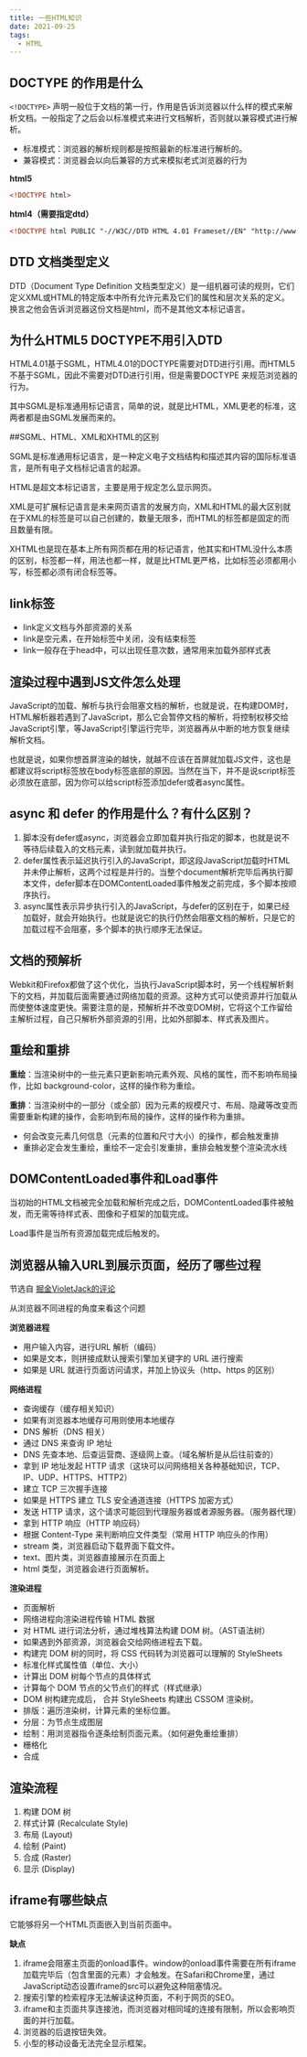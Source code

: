 ```yaml
---
title: 一些HTML知识
date: 2021-09-25
tags:
  - HTML
---
```


## DOCTYPE 的作用是什么

`<!DOCTYPE>` 声明一般位于文档的第一行，作用是告诉浏览器以什么样的模式来解析文档。一般指定了之后会以标准模式来进行文档解析，否则就以兼容模式进行解析。

- 标准模式：浏览器的解析规则都是按照最新的标准进行解析的。
- 兼容模式：浏览器会以向后兼容的方式来模拟老式浏览器的行为

**html5**

```html
<!DOCTYPE html>
```

**html4（需要指定dtd）**

```html
<!DOCTYPE html PUBLIC "-//W3C//DTD HTML 4.01 Frameset//EN" "http://www.w3.org/TR/html4/frameset.dtd">
```

## DTD 文档类型定义

DTD（Document Type Definition 文档类型定义）是一组机器可读的规则，它们定义XML或HTML的特定版本中所有允许元素及它们的属性和层次关系的定义。换言之他会告诉浏览器这份文档是html，而不是其他文本标记语言。

## 为什么HTML5 DOCTYPE不用引入DTD

HTML4.01基于SGML，HTML4.01的DOCTYPE需要对DTD进行引用。而HTML5不基于SGML，因此不需要对DTD进行引用，但是需要DOCTYPE 来规范浏览器的行为。

其中SGML是标准通用标记语言，简单的说，就是比HTML，XML更老的标准，这两者都是由SGML发展而来的。

##SGML、HTML、XML和XHTML的区别

SGML是标准通用标记语言，是一种定义电子文档结构和描述其内容的国际标准语言，是所有电子文档标记语言的起源。

HTML是超文本标记语言，主要是用于规定怎么显示网页。

XML是可扩展标记语言是未来网页语言的发展方向，XML和HTML的最大区别就在于XML的标签是可以自己创建的，数量无限多，而HTML的标签都是固定的而且数量有限。

XHTML也是现在基本上所有网页都在用的标记语言，他其实和HTML没什么本质的区别，标签都一样，用法也都一样，就是比HTML更严格，比如标签必须都用小写，标签都必须有闭合标签等。

## link标签

- link定义文档与外部资源的关系
- link是空元素，在开始标签中关闭，没有结束标签
- link一般存在于head中，可以出现任意次数，通常用来加载外部样式表

## 渲染过程中遇到JS文件怎么处理

JavaScript的加载、解析与执行会阻塞文档的解析，也就是说，在构建DOM时，HTML解析器若遇到了JavaScript，那么它会暂停文档的解析，将控制权移交给JavaScript引擎，等JavaScript引擎运行完毕，浏览器再从中断的地方恢复继续解析文档。

也就是说，如果你想首屏渲染的越快，就越不应该在首屏就加载JS文件，这也是都建议将script标签放在body标签底部的原因。当然在当下，并不是说script标签必须放在底部，因为你可以给script标签添加defer或者async属性。

## async 和 defer 的作用是什么？有什么区别？

1. 脚本没有defer或async，浏览器会立即加载并执行指定的脚本，也就是说不等待后续载入的文档元素，读到就加载并执行。
2. defer属性表示延迟执行引入的JavaScript，即这段JavaScript加载时HTML并未停止解析，这两个过程是并行的。当整个document解析完毕后再执行脚本文件，defer脚本在DOMContentLoaded事件触发之前完成，多个脚本按顺序执行。
3. async属性表示异步执行引入的JavaScript，与defer的区别在于，如果已经加载好，就会开始执行。也就是说它的执行仍然会阻塞文档的解析，只是它的加载过程不会阻塞，多个脚本的执行顺序无法保证。

## 文档的预解析

Webkit和Firefox都做了这个优化，当执行JavaScript脚本时，另一个线程解析剩下的文档，并加载后面需要通过网络加载的资源。这种方式可以使资源并行加载从而使整体速度更快。需要注意的是，预解析并不改变DOM树，它将这个工作留给主解析过程，自己只解析外部资源的引用，比如外部脚本、样式表及图片。

## 重绘和重排

**重绘**：当渲染树中的一些元素只更新影响元素外观、风格的属性，而不影响布局操作，比如 background-color，这样的操作称为重绘。

**重排**：当渲染树中的一部分（或全部）因为元素的规模尺寸、布局、隐藏等改变而需要重新构建的操作，会影响到布局的操作，这样的操作称为重排。

- 何会改变元素几何信息（元素的位置和尺寸大小）的操作，都会触发重排
- 重排必定会发生重绘，重绘不一定会引发重排，重排会触发整个渲染流水线

## DOMContentLoaded事件和Load事件

当初始的HTML文档被完全加载和解析完成之后，DOMContentLoaded事件被触发，而无需等待样式表、图像和子框架的加载完成。

Load事件是当所有资源加载完成后触发的。

## 浏览器从输入URL到展示页面，经历了哪些过程

节选自 [掘金VioletJack的评论](https://juejin.cn/post/6928677404332425223?searchId=2023112819444445917B973812BB7BA87B)

从浏览器不同进程的角度来看这个问题

**浏览器进程**

- 用户输入内容，进行URL 解析（编码）
- 如果是文本，则拼接成默认搜索引擎加关键字的 URL 进行搜索
- 如果是 URL 就进行页面访问请求，并加上协议头（http、https 的区别）

**网络进程**

- 查询缓存（缓存相关知识）
- 如果有浏览器本地缓存可用则使用本地缓存
- DNS 解析（DNS 相关）
- 通过 DNS 来查询 IP 地址
- DNS 先查本地、后查运营商、逐级网上查。（域名解析是从后往前查的）
- 拿到 IP 地址发起 HTTP 请求（这块可以问网络相关各种基础知识，TCP、IP、UDP、HTTPS、HTTP2）
- 建立 TCP 三次握手连接
- 如果是 HTTPS 建立 TLS 安全通道连接（HTTPS 加密方式）
- 发送 HTTP 请求，这个请求可能回到代理服务器或者源服务器。（服务器代理）
- 拿到 HTTP 响应（HTTP 响应码）
- 根据 Content-Type 来判断响应文件类型（常用 HTTP 响应头的作用）
- stream 类，浏览器启动下载界面下载文件。
- text、图片类，浏览器直接展示在页面上
- html 类型，浏览器会进行页面解析。

**渲染进程**

- 页面解析
- 网络进程向渲染进程传输 HTML 数据
- 对 HTML 进行词法分析，通过堆栈算法构建 DOM 树。（AST语法树）
- 如果遇到外部资源，浏览器会交给网络进程去下载。
- 构建完 DOM 树的同时，将 CSS 代码转为浏览器可以理解的 StyleSheets
- 标准化样式属性值（单位、大小）
- 计算出 DOM 树每个节点的具体样式
- 计算每个 DOM 节点的父节点们的样式（样式继承）
- DOM 树构建完成后， 合并 StyleSheets 构建出 CSSOM 渲染树。
- 排版：遍历渲染树，计算元素的坐标位置。
- 分层：为节点生成图层
- 绘制：用浏览器指令逐条绘制页面元素。（如何避免重绘重排）
- 栅格化
- 合成

## 渲染流程

1. 构建 DOM 树
2. 样式计算 (Recalculate Style)
3. 布局 (Layout)
4. 绘制 (Paint)
5. 合成 (Raster)
6. 显示 (Display)

## iframe有哪些缺点

它能够将另一个HTML页面嵌入到当前页面中。

**缺点**

1. iframe会阻塞主页面的onload事件。window的onload事件需要在所有iframe加载完毕后（包含里面的元素）才会触发。在Safari和Chrome里，通过JavaScript动态设置iframe的src可以避免这种阻塞情况。
2. 搜索引擎的检索程序无法解读这种页面，不利于网页的SEO。
3. iframe和主页面共享连接池，而浏览器对相同域的连接有限制，所以会影响页面的并行加载。
4. 浏览器的后退按钮失效。
5. 小型的移动设备无法完全显示框架。
